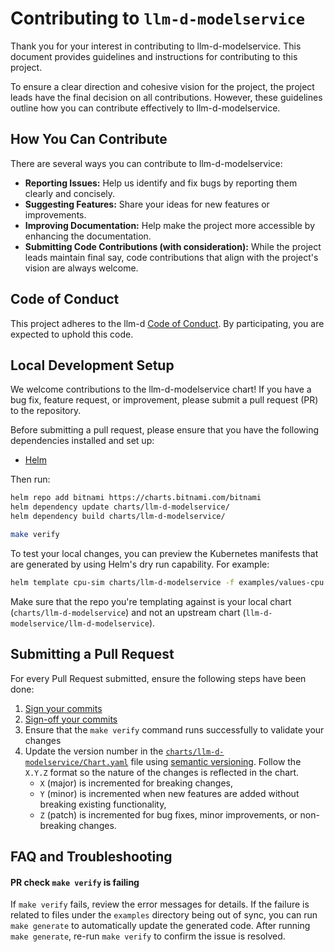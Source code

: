 # Contributing to `llm-d-modelservice`

Thank you for your interest in contributing to llm-d-modelservice. This document provides guidelines and instructions for contributing to this project.

To ensure a clear direction and cohesive vision for the project, the project leads have the final decision on all contributions. However, these guidelines outline how you can contribute effectively to llm-d-modelservice.

## How You Can Contribute

There are several ways you can contribute to llm-d-modelservice:

* **Reporting Issues:** Help us identify and fix bugs by reporting them clearly and concisely.
* **Suggesting Features:** Share your ideas for new features or improvements.
* **Improving Documentation:** Help make the project more accessible by enhancing the documentation.
* **Submitting Code Contributions (with consideration):** While the project leads maintain final say, code contributions that align with the project's vision are always welcome.

## Code of Conduct

This project adheres to the llm-d [Code of Conduct](https://github.com/llm-d/llm-d/blob/dev/CODE_OF_CONDUCT.md). By participating, you are expected to uphold this code.

## Local Development Setup

We welcome contributions to the llm-d-modelservice chart! If you have a bug fix, feature request, or improvement, please submit a pull request (PR) to the repository.

Before submitting a pull request, please ensure that you have the following dependencies installed and set up:

- [Helm](https://helm.sh/)
<!-- TODO after the pre-commit supported 
- [Helm docs](https://github.com/norwoodj/helm-docs) 
- [pre-commit](https://pre-commit.com/) -->

Then run:

```bash
helm repo add bitnami https://charts.bitnami.com/bitnami
helm dependency update charts/llm-d-modelservice/
helm dependency build charts/llm-d-modelservice/

make verify
```

To test your local changes, you can preview the Kubernetes manifests that are generated by using Helm's dry run capability. For example:

```bash
helm template cpu-sim charts/llm-d-modelservice -f examples/values-cpu.yaml
```

Make sure that the repo you're templating against is your local chart (`charts/llm-d-modelservice`) and not an upstream chart (`llm-d-modelservice/llm-d-modelservice`).

## Submitting a Pull Request

For every Pull Request submitted, ensure the following steps have been done:

1. [Sign your commits](https://docs.github.com/en/authentication/managing-commit-signature-verification/signing-commits)
2. [Sign-off your commits](https://git-scm.com/docs/git-commit#Documentation/git-commit.txt-code--signoffcode)
3. Ensure that the `make verify` command runs successfully to validate your changes
4. Update the version number in the [`charts/llm-d-modelservice/Chart.yaml`](charts/llm-d-modelservice/Chart.yaml) file using
   [semantic versioning](https://semver.org/). Follow the `X.Y.Z` format so the nature of the changes is reflected in the
   chart.
   - `X` (major) is incremented for breaking changes,
   - `Y` (minor) is incremented when new features are added without breaking existing functionality,
   - `Z` (patch) is incremented for bug fixes, minor improvements, or non-breaking changes.
<!-- TODO after the make verify for Chart Testing supported 5. Lint tests has been run for the Chart using the [Chart Testing](https://github.com/helm/chart-testing) tool and the `ct lint` command. -->
<!-- TODO after the pre-commit supported 6. Make sure that [pre-commit](https://pre-commit.com/) hook has been run to generate/update the `README.md` documentation. To preview the content, use `helm-docs --dry-run`.  -->

## FAQ and Troubleshooting

#### PR check `make verify` is failing

If `make verify` fails, review the error messages for details. If the failure is related to files under the `examples` directory being out of sync, you can run `make generate` to automatically update the generated code. After running `make generate`, re-run `make verify` to confirm the issue is resolved.

<!-- TODO after the pre-commit supported
#### PR check `Pre-commit / Pre-commit (pull_request)` is failing

Please check the job logs for more information. This usually means you forgot to run `pre-commit run -a` before submitting your PR. Refer to the setup steps above. To avoid this in the future, ensure you have run `pre-commit install` to set up the pre-commit hooks.
-->
